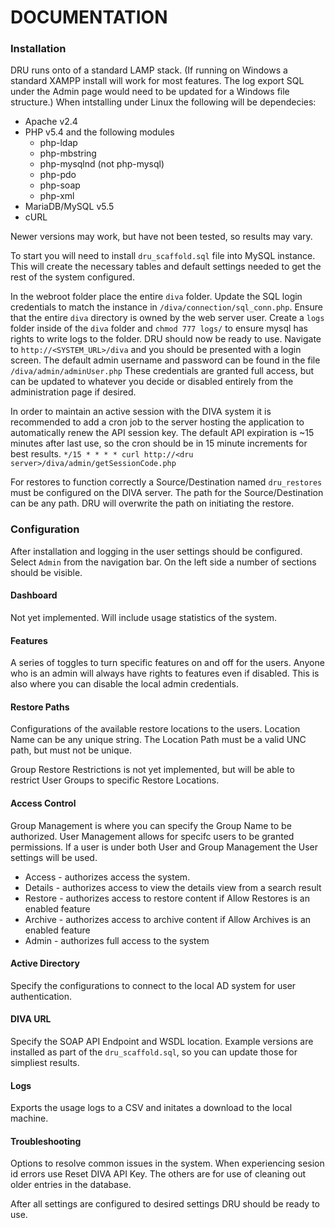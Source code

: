 DOCUMENTATION
=============

### Installation
DRU runs onto of a standard LAMP stack. (If running on Windows a standard XAMPP install will work for most features. The log export SQL under the Admin page would need to be updated for a Windows file structure.) When intstalling under Linux the following will be dependecies:
* Apache v2.4
* PHP v5.4 and the following modules
    * php-ldap
    * php-mbstring
    * php-mysqlnd (not php-mysql)
    * php-pdo
    * php-soap
    * php-xml
* MariaDB/MySQL v5.5
* cURL

Newer versions may work, but have not been tested, so results may vary.

To start you will need to install <code>dru_scaffold.sql</code> file into MySQL instance. This will create the necessary tables and default settings needed to get the rest of the system configured.

In the webroot folder place the entire <code>diva</code> folder. Update the SQL login credentials to match the instance in <code>/diva/connection/sql_conn.php</code>. Ensure that the entire <code>diva</code> directory is owned by the web server user. Create a <code>logs</code> folder inside of the <code>diva</code> folder and <code>chmod 777 logs/</code> to ensure mysql has rights to write logs to the folder. DRU should now be ready to use. Navigate to <code>http://<SYSTEM_URL>/diva</code> and you should be presented with a login screen. The default admin username and password can be found in the file <code>/diva/admin/adminUser.php</code> These credentials are granted full access, but can be updated to whatever you decide or disabled entirely from the administration page if desired.

In order to maintain an active session with the DIVA system it is recommended to add a cron job to the server hosting the application to automatically renew the API session key. The default API expiration is ~15 minutes after last use, so the cron should be in 15 minute increments for best results. <code>*/15 * * * * curl http://\<dru server\>/diva/admin/getSessionCode.php</code> 
   
For restores to function correctly a Source/Destination named <code>dru_restores</code> must be configured on the DIVA server. The path for the Source/Destination can be any path. DRU will overwrite the path on initiating the restore.

### Configuration
After installation and logging in the user settings should be configured. Select <code>Admin</code> from the navigation bar. On the left side a number of sections should be visible. 

#### Dashboard
Not yet implemented. Will include usage statistics of the system.

#### Features
A series of toggles to turn specific features on and off for the users. Anyone who is an admin will always have rights to features even if disabled. This is also where you can disable the local admin credentials.

#### Restore Paths
Configurations of the available restore locations to the users. Location Name can be any unique string. The Location Path must be a valid UNC path, but must not be unique. 

Group Restore Restrictions is not yet implemented, but will be able to restrict User Groups to specific Restore Locations.

#### Access Control
Group Management is where you can specify the Group Name to be authorized. User Management allows for specifc users to be granted permissions. If a user is under both User and Group Management the User settings will be used.
* Access - authorizes access the system. 
* Details - authorizes access to view the details view from a search result
* Restore - authorizes access to restore content if Allow Restores is an enabled feature
* Archive - authorizes access to archive content if Allow Archives is an enabled feature
* Admin - authorizes full access to the system

#### Active Directory
Specify the configurations to connect to the local AD system for user authentication.

#### DIVA URL
Specify the SOAP API Endpoint and WSDL location. Example versions are installed as part of the <code>dru_scaffold.sql</code>, so you can update those for simpliest results.

#### Logs
Exports the usage logs to a CSV and initates a download to the local machine. 

#### Troubleshooting
Options to resolve common issues in the system. When experiencing sesion id errors use Reset DIVA API Key. The others are for use of cleaning out older entries in the database.

After all settings are configured to desired settings DRU should be ready to use.
